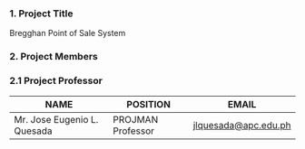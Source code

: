 ### 1. Project Title
Bregghan Point of Sale System

### 2. Project Members

###  2.1  Project Professor
<html>
<body>
<!--StartFragment-->

NAME | POSITION | EMAIL
-- | -- | --
Mr. Jose Eugenio L. Quesada | PROJMAN Professor | jlquesada@apc.edu.ph

<!--EndFragment-->
</body>
</html>